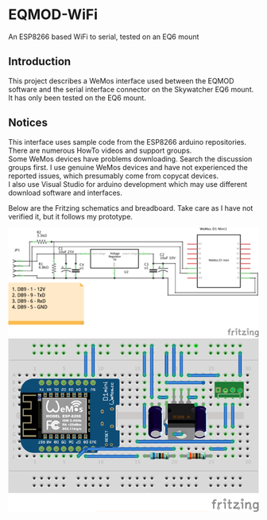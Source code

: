 # EQMOD-WiFi
An ESP8266 based WiFi to serial, tested on an EQ6 mount

## Introduction
This project describes a WeMos interface used between the EQMOD software and the serial interface connector on the Skywatcher EQ6 mount.
It has only been tested on the EQ6 mount.
## Notices
This interface uses sample code from the ESP8266 arduino repositories. There are numerous HowTo videos and support groups.  
Some WeMos devices have problems downloading. Search the discussion groups first.
I use genuine WeMos devices and have not experienced the reported issues, which presumably come from copycat devices.  
I also use Visual Studio for arduino development which may use different download software and interfaces. 

Below are the Fritzing schematics and breadboard. Take care as I have not verified it, but it follows my prototype.  

![Schematic](https://github.com/ozarchie/EQMOD-WiFi/blob/master/Documentation/images/EQMODWiFi_schem.png) 
![Breadboard](https://github.com/ozarchie/EQMOD-WiFi/blob/master/Documentation/images/EQMODWiFi_bb.png) 
